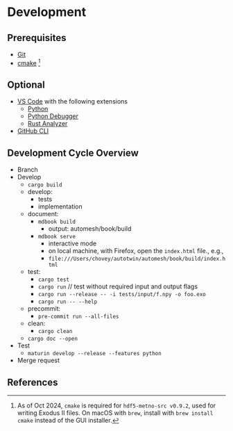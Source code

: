 # Development

## Prerequisites

* [Git](https://git-scm.com/)
* [cmake](https://cmake.org/download/) [^cmake_2024]
## Optional

* [VS Code](https://code.visualstudio.com/) with the following extensions
  * [Python](https://marketplace.visualstudio.com/items?itemName=ms-python.python)
  * [Python Debugger](https://marketplace.visualstudio.com/items?itemName=ms-python.debugpy)
  * [Rust Analyzer](https://marketplace.visualstudio.com/items?itemName=rust-lang.rust-analyzer)
* [GitHub CLI](https://cli.github.com)

## Development Cycle Overview

* Branch
* Develop
  * `cargo build`
  * develop:
    * tests
    * implementation
  * document:
    * `mdbook build`
       * output: automesh/book/build
    * `mdbook serve`
      * interactive mode
      * on local machine, with Firefox, open the `index.html` file., e.g.,
      * `file:///Users/chovey/autotwin/automesh/book/build/index.html`
  * test:
    * `cargo test`
    * `cargo run`  // test without required input and output flags
    * `cargo run --release -- -i tests/input/f.npy -o foo.exo`
    * `cargo run -- --help`
  * precommit:
    * `pre-commit run --all-files`
  * clean:
    * `cargo clean`
  * `cargo doc --open`
* Test
  * `maturin develop --release --features python`
* Merge request

## References

[^cmake_2024]: As of Oct 2024, `cmake` is required for `hdf5-metno-src v0.9.2`, used for writing Exodus II files.  On macOS with `brew`, install with `brew install cmake` instead of the GUI installer.
